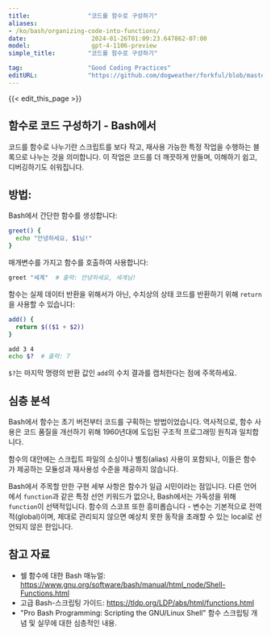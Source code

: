 ```yaml
---
title:                "코드를 함수로 구성하기"
aliases:
- /ko/bash/organizing-code-into-functions/
date:                  2024-01-26T01:09:23.647862-07:00
model:                 gpt-4-1106-preview
simple_title:         "코드를 함수로 구성하기"

tag:                  "Good Coding Practices"
editURL:              "https://github.com/dogweather/forkful/blob/master/content/ko/bash/organizing-code-into-functions.md"
---
```


{{< edit_this_page >}}

## 함수로 코드 구성하기 - Bash에서
코드를 함수로 나누기란 스크립트를 보다 작고, 재사용 가능한 특정 작업을 수행하는 블록으로 나누는 것을 의미합니다. 이 작업은 코드를 더 깨끗하게 만들며, 이해하기 쉽고, 디버깅하기도 쉬워집니다.

## 방법:
Bash에서 간단한 함수를 생성합니다:

```Bash
greet() {
  echo "안녕하세요, $1님!"
}
```

매개변수를 가지고 함수를 호출하여 사용합니다:

```Bash
greet "세계"  # 출력: 안녕하세요, 세계님!
```

함수는 실제 데이터 반환을 위해서가 아닌, 수치상의 상태 코드를 반환하기 위해 `return`을 사용할 수 있습니다:

```Bash
add() {
  return $(($1 + $2))
}

add 3 4
echo $?  # 출력: 7
```

`$?`는 마지막 명령의 반환 값인 `add`의 수치 결과를 캡처한다는 점에 주목하세요.

## 심층 분석
Bash에서 함수는 초기 버전부터 코드를 구획하는 방법이었습니다. 역사적으로, 함수 사용은 코드 품질을 개선하기 위해 1960년대에 도입된 구조적 프로그래밍 원칙과 일치합니다.

함수의 대안에는 스크립트 파일의 소싱이나 별칭(alias) 사용이 포함되나, 이들은 함수가 제공하는 모듈성과 재사용성 수준을 제공하지 않습니다.

Bash에서 주목할 만한 구현 세부 사항은 함수가 일급 시민이라는 점입니다. 다른 언어에서 `function`과 같은 특정 선언 키워드가 없으나, Bash에서는 가독성을 위해 `function`이 선택적입니다. 함수의 스코프 또한 흥미롭습니다 - 변수는 기본적으로 전역적(global)이며, 제대로 관리되지 않으면 예상치 못한 동작을 초래할 수 있는 local로 선언되지 않은 한입니다.

## 참고 자료
- 쉘 함수에 대한 Bash 매뉴얼: https://www.gnu.org/software/bash/manual/html_node/Shell-Functions.html
- 고급 Bash-스크립팅 가이드: https://tldp.org/LDP/abs/html/functions.html
- "Pro Bash Programming: Scripting the GNU/Linux Shell" 함수 스크립팅 개념 및 실무에 대한 심층적인 내용.
